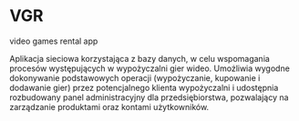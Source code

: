 # VGR
video games rental app 

Aplikacja sieciowa korzystająca z bazy danych, w celu wspomagania procesów występujących w wypożyczalni gier wideo. Umożliwia wygodne dokonywanie podstawowych operacji (wypożyczanie, kupowanie i dodawanie gier) przez potencjalnego klienta wypożyczalni 
i udostępnia rozbudowany panel administracyjny dla przedsiębiorstwa, pozwalający na zarządzanie produktami oraz kontami użytkowników. 